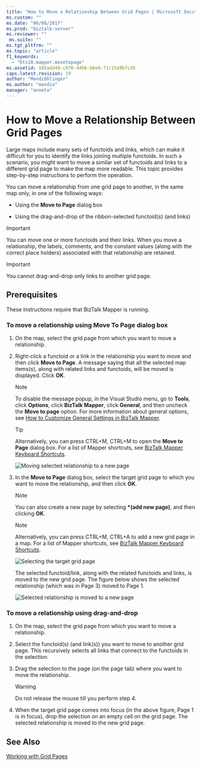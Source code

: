 ```yaml
---
title: "How to Move a Relationship Between Grid Pages | Microsoft Docs"
ms.custom: ""
ms.date: "06/08/2017"
ms.prod: "biztalk-server"
ms.reviewer: ""
 ms.suite: ""
ms.tgt_pltfrm: ""
ms.topic: "article"
f1_keywords: 
  - "bts10.mapper.movetopage"
ms.assetid: 185add4d-c876-44b6-b6e0-71c15a9b7c26
caps.latest.revision: 19
author: "MandiOhlinger"
ms.author: "mandia"
manager: "anneta"
---
```

# How to Move a Relationship Between Grid Pages
Large maps include many sets of functoids and links, which can make it difficult for you to identify the links joining multiple functoids. In such a scenario, you might want to move a similar set of functoids and links to a different grid page to make the map more readable. This topic provides step-by-step instructions to perform the operation.  
  
 You can move a relationship from one grid page to another, in the same map only, in one of the following ways:  
  
-   Using the **Move to Page** dialog box  
  
-   Using the drag-and-drop of the ribbon-selected functoid(s) (and links)  
  
> [!IMPORTANT]
>  You can move one or more functoids and their links. When you move a relationship, the labels, comments, and the constant values (along with the correct place holders) associated with that relationship are retained.  
  
> [!IMPORTANT]
>  You cannot drag-and-drop only links to another grid page.  
  
## Prerequisites  
 These instructions require that BizTalk Mapper is running.  
  
### To move a relationship using Move To Page dialog box  
  
1.  On the map, select the grid page from which you want to move a relationship.  
  
2.  Right-click a functoid or a link in the relationship you want to move and then click **Move to Page**. A message saying that all the selected map items(s), along with related links and functoids, will be moved is displayed. Click **OK**.  
  
    > [!NOTE]
    >  To disable the message popup, in the Visual Studio menu, go to **Tools**, click **Options**, click **BizTalk Mapper**, click **General**, and then uncheck the **Move to page** option. For more information about general options, see [How to Customize General Settings in BizTalk Mapper](../core/how-to-customize-general-settings-in-biztalk-mapper.md).  
  
    > [!TIP]
    >  Alternatively, you can press CTRL+M, CTRL+M to open the **Move to Page** dialog box. For a list of Mapper shortcuts, see [BizTalk Mapper Keyboard Shortcuts](../core/biztalk-mapper-keyboard-shortcuts.md).  
  
     ![Moving selected relationship to a new page](../core/media/moving-a-functoid-new.gif "Moving_a_functoid_new")  
  
3.  In the **Move to Page** dialog box, select the target grid page to which you want to move the relationship, and then click **OK**.  
  
    > [!NOTE]
    >  You can also create a new page by selecting **\*(add new page)**, and then clicking **OK**.  
  
    > [!NOTE]
    >  Alternatively, you can press CTRL+M, CTRL+A to add a new grid page in a map. For a list of Mapper shortcuts, see [BizTalk Mapper Keyboard Shortcuts](../core/biztalk-mapper-keyboard-shortcuts.md).  
  
     ![Selecting the target grid page](../core/media/moving-a-functoid-step4.gif "Moving_a_functoid_Step4")  
  
     The selected functoid/link, along with the related functoids and links, is moved to the new grid page. The figure below shows the selected relationship (which was in Page 3) moved to Page 1.  
  
     ![Selected relationship is moved to a new page](../core/media/moving-a-functoid-new2.gif "Moving_a_functoid_new2")  
  
### To move a relationship using drag-and-drop  
  
1.  On the map, select the grid page from which you want to move a relationship.  
  
2.  Select the functoid(s) (and link(s)) you want to move to another grid page. This recursively selects all links that connect to the functoids in the selection.  
  
3.  Drag the selection to the page (on the page tab) where you want to move the relationship.  
  
    > [!WARNING]
    >  Do not release the mouse till you perform step 4.  
  
4.  When the target grid page comes into focus (in the above figure, Page 1 is in focus), drop the selection on an empty cell on the grid page. The selected relationship is moved to the new grid page.  
  
## See Also  
 [Working with Grid Pages](../core/working-with-grid-pages.md)
